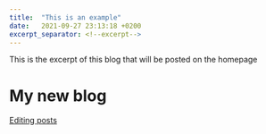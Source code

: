 ```yaml
---
title:  "This is an example"
date:   2021-09-27 23:13:18 +0200
excerpt_separator: <!--excerpt-->
---
```

This is the excerpt of this blog that will be posted on the homepage
<!--excerpt-->
# My new blog

[Editing posts](https://jekyllrb.com/docs/posts/)
